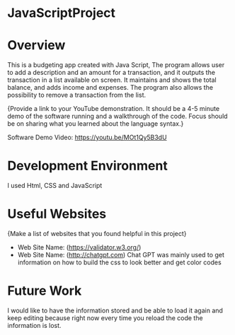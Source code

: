 # JavaScriptProject
# Overview


This is a budgeting app created with Java Script, The program allows user to add a description and an amount for a transaction, and it outputs the transaction in a list available on screen. It maintains and shows the total balance, and adds income and expenses. The program also allows the possibility to remove a transaction from the list.

{Provide a link to your YouTube demonstration. It should be a 4-5 minute demo of the software running and a walkthrough of the code. Focus should be on sharing what you learned about the language syntax.}

Software Demo Video: https://youtu.be/MOt1Qy5B3dU

# Development Environment

I used Html, CSS and JavaScript

# Useful Websites

{Make a list of websites that you found helpful in this project}

- Web Site Name: (https://validator.w3.org/)
- Web Site Name: (http://chatgpt.com) Chat GPT was mainly used to get information on how to build the css to look better and get color codes

# Future Work

I would like to have the information stored and be able to load it again and keep editing because right now every time you reload the code the information is lost.
